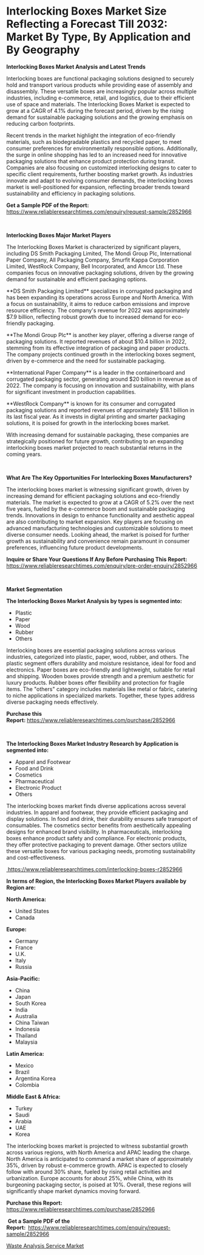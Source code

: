 <p><h1>Interlocking Boxes Market Size Reflecting a Forecast Till 2032: Market By Type, By Application and By Geography</h1></p><p><strong>Interlocking Boxes Market Analysis and Latest Trends</strong></p>
<p><p>Interlocking boxes are functional packaging solutions designed to securely hold and transport various products while providing ease of assembly and disassembly. These versatile boxes are increasingly popular across multiple industries, including e-commerce, retail, and logistics, due to their efficient use of space and materials. The Interlocking Boxes Market is expected to grow at a CAGR of 4.1% during the forecast period, driven by the rising demand for sustainable packaging solutions and the growing emphasis on reducing carbon footprints.</p><p>Recent trends in the market highlight the integration of eco-friendly materials, such as biodegradable plastics and recycled paper, to meet consumer preferences for environmentally responsible options. Additionally, the surge in online shopping has led to an increased need for innovative packaging solutions that enhance product protection during transit. Companies are also focusing on customized interlocking designs to cater to specific client requirements, further boosting market growth. As industries innovate and adapt to evolving consumer demands, the interlocking boxes market is well-positioned for expansion, reflecting broader trends toward sustainability and efficiency in packaging solutions.</p></p>
<p><strong>Get a Sample PDF of the Report:&nbsp;</strong> <a href="https://www.reliableresearchtimes.com/enquiry/request-sample/2852966?utm_campaign=1581&utm_medium=2&utm_source=Github&utm_content=ia&utm_term=11032025&utm_id=interlocking-boxes">https://www.reliableresearchtimes.com/enquiry/request-sample/2852966</a></p>
<p>&nbsp;</p>
<p><strong>Interlocking Boxes Major Market Players</strong></p>
<p><p>The Interlocking Boxes Market is characterized by significant players, including DS Smith Packaging Limited, The Mondi Group Plc, International Paper Company, All Packaging Company, Smurfit Kappa Corporation Limited, WestRock Company, Bell Incorporated, and Amcor Ltd. These companies focus on innovative packaging solutions, driven by the growing demand for sustainable and efficient packaging options.</p><p>**DS Smith Packaging Limited** specializes in corrugated packaging and has been expanding its operations across Europe and North America. With a focus on sustainability, it aims to reduce carbon emissions and improve resource efficiency. The company's revenue for 2022 was approximately $7.9 billion, reflecting robust growth due to increased demand for eco-friendly packaging.</p><p>**The Mondi Group Plc** is another key player, offering a diverse range of packaging solutions. It reported revenues of about $10.4 billion in 2022, stemming from its effective integration of packaging and paper products. The company projects continued growth in the interlocking boxes segment, driven by e-commerce and the need for sustainable packaging.</p><p>**International Paper Company** is a leader in the containerboard and corrugated packaging sector, generating around $20 billion in revenue as of 2022. The company is focusing on innovation and sustainability, with plans for significant investment in production capabilities.</p><p>**WestRock Company** is known for its consumer and corrugated packaging solutions and reported revenues of approximately $18.1 billion in its last fiscal year. As it invests in digital printing and smarter packaging solutions, it is poised for growth in the interlocking boxes market.</p><p>With increasing demand for sustainable packaging, these companies are strategically positioned for future growth, contributing to an expanding interlocking boxes market projected to reach substantial returns in the coming years.</p></p>
<p>&nbsp;</p>
<p><strong>What Are The Key Opportunities For Interlocking Boxes Manufacturers?</strong></p>
<p><p>The interlocking boxes market is witnessing significant growth, driven by increasing demand for efficient packaging solutions and eco-friendly materials. The market is expected to grow at a CAGR of 5.2% over the next five years, fueled by the e-commerce boom and sustainable packaging trends. Innovations in design to enhance functionality and aesthetic appeal are also contributing to market expansion. Key players are focusing on advanced manufacturing technologies and customizable solutions to meet diverse consumer needs. Looking ahead, the market is poised for further growth as sustainability and convenience remain paramount in consumer preferences, influencing future product developments.</p></p>
<p><strong>Inquire or Share Your Questions If Any Before Purchasing This Report:</strong> <a href="https://www.reliableresearchtimes.com/enquiry/pre-order-enquiry/2852966?utm_campaign=1581&utm_medium=2&utm_source=Github&utm_content=ia&utm_term=11032025&utm_id=interlocking-boxes">https://www.reliableresearchtimes.com/enquiry/pre-order-enquiry/2852966</a></p>
<p>&nbsp;</p>
<p><strong>Market Segmentation</strong></p>
<p><strong>The Interlocking Boxes Market Analysis by types is segmented into:</strong></p>
<p><ul><li>Plastic</li><li>Paper</li><li>Wood</li><li>Rubber</li><li>Others</li></ul></p>
<p><p>Interlocking boxes are essential packaging solutions across various industries, categorized into plastic, paper, wood, rubber, and others. The plastic segment offers durability and moisture resistance, ideal for food and electronics. Paper boxes are eco-friendly and lightweight, suitable for retail and shipping. Wooden boxes provide strength and a premium aesthetic for luxury products. Rubber boxes offer flexibility and protection for fragile items. The "others" category includes materials like metal or fabric, catering to niche applications in specialized markets. Together, these types address diverse packaging needs effectively.</p></p>
<p><strong>Purchase this Report:&nbsp;</strong><a href="https://www.reliableresearchtimes.com/purchase/2852966?utm_campaign=1581&utm_medium=2&utm_source=Github&utm_content=ia&utm_term=11032025&utm_id=interlocking-boxes">https://www.reliableresearchtimes.com/purchase/2852966</a></p>
<p>&nbsp;</p>
<p><strong>The Interlocking Boxes Market Industry Research by Application is segmented into:</strong></p>
<p><ul><li>Apparel and Footwear</li><li>Food and Drink</li><li>Cosmetics</li><li>Pharmaceutical</li><li>Electronic Product</li><li>Others</li></ul></p>
<p><p>The interlocking boxes market finds diverse applications across several industries. In apparel and footwear, they provide efficient packaging and display solutions. In food and drink, their durability ensures safe transport of consumables. The cosmetics sector benefits from aesthetically appealing designs for enhanced brand visibility. In pharmaceuticals, interlocking boxes enhance product safety and compliance. For electronic products, they offer protective packaging to prevent damage. Other sectors utilize these versatile boxes for various packaging needs, promoting sustainability and cost-effectiveness.</p></p>
<p><a href="https://www.reliableresearchtimes.com/interlocking-boxes-r2852966?utm_campaign=1581&utm_medium=2&utm_source=Github&utm_content=ia&utm_term=11032025&utm_id=interlocking-boxes">&nbsp;https://www.reliableresearchtimes.com/interlocking-boxes-r2852966</a></p>
<p><strong>In terms of Region, the Interlocking Boxes Market Players available by Region are:</strong></p>
<p>
    <p> <strong> North America: </strong>
        <ul>
            <li>United States</li>
            <li>Canada</li>
        </ul>
        </p> 
    <p> <strong> Europe: </strong>
        <ul>
            <li>Germany</li>
            <li>France</li>
            <li>U.K.</li>
            <li>Italy</li>
            <li>Russia</li>
        </ul>
        </p> 
    <p> <strong> Asia-Pacific: </strong>
        <ul>
            <li>China</li>
            <li>Japan</li>
            <li>South Korea</li>
            <li>India</li>
            <li>Australia</li>
            <li>China Taiwan</li>
            <li>Indonesia</li>
            <li>Thailand</li>
            <li>Malaysia</li>
        </ul>
        </p> 
    <p> <strong> Latin America: </strong>
        <ul>
            <li>Mexico</li>
            <li>Brazil</li>
            <li>Argentina Korea</li>
            <li>Colombia</li>
        </ul>
        </p> 
    <p> <strong> Middle East & Africa: </strong>
        <ul>
            <li>Turkey</li>
            <li>Saudi</li>
            <li>Arabia</li>
            <li>UAE</li>
            <li>Korea</li>
        </ul>
    </p>
    </p>
<p><p>The interlocking boxes market is projected to witness substantial growth across various regions, with North America and APAC leading the charge. North America is anticipated to command a market share of approximately 35%, driven by robust e-commerce growth. APAC is expected to closely follow with around 30% share, fueled by rising retail activities and urbanization. Europe accounts for about 25%, while China, with its burgeoning packaging sector, is poised at 10%. Overall, these regions will significantly shape market dynamics moving forward.</p></p>
<p><strong>Purchase this Report: </strong><a href="https://www.reliableresearchtimes.com/purchase/2852966?utm_campaign=1581&utm_medium=2&utm_source=Github&utm_content=ia&utm_term=11032025&utm_id=interlocking-boxes">https://www.reliableresearchtimes.com/purchase/2852966</a></p>
<p>&nbsp;<strong>Get a Sample PDF of the Report:&nbsp;&nbsp;</strong><a href="https://www.reliableresearchtimes.com/enquiry/request-sample/2852966?utm_campaign=1581&utm_medium=2&utm_source=Github&utm_content=ia&utm_term=11032025&utm_id=interlocking-boxes">https://www.reliableresearchtimes.com/enquiry/request-sample/2852966</a></p>
<p><strong></strong></p>
<p><p><a href="https://github.com/elizabethdagraca/Market-Research-Report-List-5/blob/main/waste-analysis-service-market.md?utm_campaign=1581&utm_medium=2&utm_source=Github&utm_content=ia&utm_term=11032025&utm_id=interlocking-boxes">Waste Analysis Service Market</a></p></p>